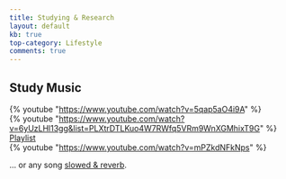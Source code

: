 ```yaml
---
title: Studying & Research
layout: default
kb: true
top-category: Lifestyle
comments: true
---
```


## Study Music

{% youtube "https://www.youtube.com/watch?v=5qap5aO4i9A" %}
<br />
{% youtube "https://www.youtube.com/watch?v=6yUzLHl13gg&list=PLXtrDTLKuo4W7RWfq5VRm9WnXGMhixT9G" %}
[Playlist](https://www.youtube.com/playlist?list=PLXtrDTLKuo4W7RWfq5VRm9WnXGMhixT9G)
<br />
{% youtube "https://www.youtube.com/watch?v=mPZkdNFkNps" %}
<br />

... or any song [slowed & reverb](https://www.youtube.com/results?search_query=slowed+and+reverb).

